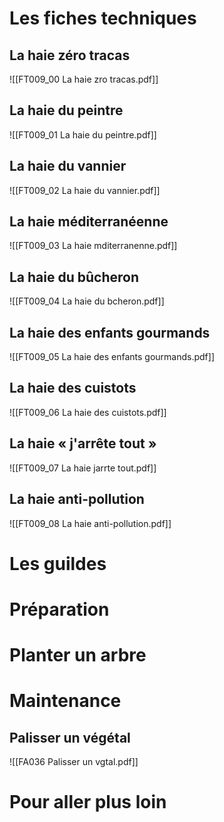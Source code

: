 # Les fiches techniques
## La haie zéro tracas
![[FT009_00 La haie zro tracas.pdf]]
## La haie du peintre
![[FT009_01 La haie du peintre.pdf]]
## La haie du vannier
![[FT009_02 La haie du vannier.pdf]]
## La haie méditerranéenne
![[FT009_03 La haie mditerranenne.pdf]]
## La haie du bûcheron
![[FT009_04 La haie du bcheron.pdf]]
## La haie des enfants gourmands
![[FT009_05 La haie des enfants gourmands.pdf]]
## La haie des cuistots
![[FT009_06 La haie des cuistots.pdf]]
## La haie « j'arrête tout »
![[FT009_07 La haie jarrte tout.pdf]]
## La haie anti-pollution
![[FT009_08 La haie anti-pollution.pdf]]
# Les guildes

# Préparation

# Planter un arbre

# Maintenance
## Palisser un végétal
![[FA036 Palisser un vgtal.pdf]]
# Pour aller plus loin